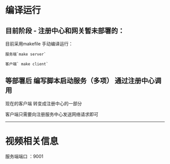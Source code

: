 # 编译运行

## 目前阶段 - 注册中心和网关暂未部署的：

目前采用makefile 手动编译运行：

    服务端`make server`

    客户端` make client`

## 等部署后 编写脚本启动服务（多项） 通过注册中心调用

现在的客户端 转变成注册中心的一部分

客户端只需要向注册服务中心发送网络请求即可

---

# 视频相关信息

服务端端口 ：9001
